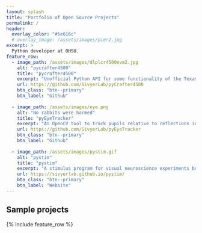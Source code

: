 ```yaml
---
layout: splash
title: "Portfolio of Open Source Projects"
permalink: /
header:
  overlay_color: "#5e616c"
  # overlay_image: /assets/images/pier2.jpg
excerpt: >
  Python developer at OHSU.
feature_row:
  - image_path: /assets/images/dlplcr4500evm2.jpg
    alt: "pycrafter4500"
    title: "pycrafter4500"
    excerpt: "Unofficial Python API for some functionality of the Texas Instruments Lightcrafter 4500. Capable of frame rates in excess of 180 Hz, used to project images onto flat mount retinas."
    url: https://github.com/SivyerLab/pyCrafter4500
    btn_class: "btn--primary"
    btn_label: "Github"
    
  - image_path: /assets/images/eye.png
    alt: "No rabbits were harmed"
    title: "pyEyeTracker"
    excerpt: "An OpenCV tool to track pupils relative to reflections in close up videos of rabbit eyes."
    url: https://github.com/SivyerLab/pyEyeTracker
    btn_class: "btn--primary"
    btn_label: "Github"      
    
  - image_path: /assets/images/pystim.gif
    alt: "pystim"
    title: "pystim"
    excerpt: "A stimulus program for visual neuroscience experiments built on Psychopy."
    url: https://sivyerlab.github.io/pystim/
    btn_class: "btn--primary"
    btn_label: "Website"
---
```


## Sample projects


{% include feature_row %}